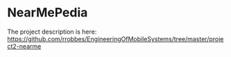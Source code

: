 # NearMePedia
The project description is here:  https://github.com/rrobbes/EngineeringOfMobileSystems/tree/master/project2-nearme
